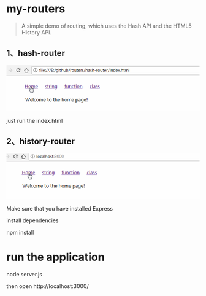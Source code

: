# my-routers

> A simple demo of routing, which uses the Hash API and the HTML5 History API. 

## 1、hash-router

![image](https://github.com/wuln/routers/blob/master/hash-router/img/router2.gif)

just run the index.html

## 2、history-router

![image](https://github.com/wuln/routers/blob/master/history-router/img/router1.gif)

Make sure that you have installed Express

install dependencies

npm install

# run the application
node server.js

then open http://localhost:3000/ 

